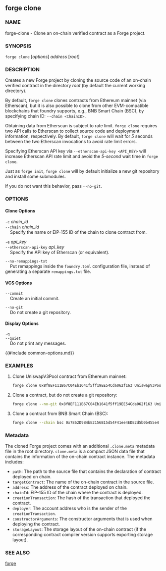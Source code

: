 ## forge clone

### NAME

forge-clone - Clone an on-chain verified contract as a Forge project.

### SYNOPSIS

``forge clone`` [*options*] *address* [*root*]

### DESCRIPTION

Creates a new Forge project by cloning the source code of an on-chain verified contract in the directory *root* (by default the current working directory).

By default, `forge clone` clones contracts from Ethereum mainnet (via Etherscan), but it is also possible to clone from other EVM-compatible blockchains that foundry supports, e.g., BNB Smart Chain (BSC), by specifying chain ID: `--chain <ChainID>`.

Obtaining data from Etherscan is subject to rate limit. `forge clone` requires two API calls to Etherscan to collect source code and deployment information, respectively. By default, `forge clone` will wait for *5* seconds between the two Etherscan invocations to avoid rate limit errors. 

Specifying Etherscan API key via `--etherscan-api-key <API_KEY>` will increase Etherscan API rate limit and avoid the *5-second* wait time in `forge clone`.

Just as `forge init`, `forge clone` will by default initialize a new git repository and install some submodules.

If you do not want this behavior, pass `--no-git`.

### OPTIONS

#### Clone Options

`-c` *chain_id*  
`--chain` *chain_id*  
&nbsp;&nbsp;&nbsp;&nbsp;Specify the name or EIP-155 ID of the chain to clone contract from.

`-e` *api_key*  
`--etherscan-api-key` *api_key*  
&nbsp;&nbsp;&nbsp;&nbsp;Specify the API key of Etherscan (or equivalent).

`--no-remappings-txt`  
&nbsp;&nbsp;&nbsp;&nbsp;Put remappings inside the `foundry.toml` configuration file, instead of generating a separate `remappings.txt` file.

#### VCS Options

`--commit`  
&nbsp;&nbsp;&nbsp;&nbsp;Create an initial commit.

`--no-git`  
&nbsp;&nbsp;&nbsp;&nbsp;Do not create a git repository.

#### Display Options

`-q`  
`--quiet`  
&nbsp;&nbsp;&nbsp;&nbsp;Do not print any messages.

{{#include common-options.md}}

### EXAMPLES

1. Clone UniswapV3Pool contract from Ethereum mainnet:
    ```sh
    forge clone 0x8f8EF111B67C04Eb1641f5ff19EE54Cda062f163 UniswapV3Pool 
    ```

2. Clone a contract, but do not create a git repository:
    ```sh
    forge clone --no-git 0x8f8EF111B67C04Eb1641f5ff19EE54Cda062f163 UniswapV3Pool
    ```

3. Clone a contract from BNB Smart Chain (BSC):
    ```sh
    forge clone --chain bsc 0x7862D9B4bE2156B15d54F41ee4EDE2d5b0b455e4 UniswapV3Pool 
    ```

### Metadata

The cloned Forge project comes with an additional `.clone.meta` metadata file in the root directory.
`clone.meta` is a compact JSON data file that contains the information of the on-chain contract instance. 
The metadata includes:
- `path`: The path to the source file that contains the declaration of contract deployed on chain.
- `targetContract`: The name of the on-chain contract in the source file.
- `address`: The address of the contract deployed on chain.
- `chainId`: EIP-155 ID of the chain where the contract is deployed.
- `creationTransaction`: The hash of the transaction that deployed the contract.
- `deployer`: The account address who is the sender of the `creationTransaction`.
- `constructorArguments`: The constructor arguments that is used when deploying the contract.
- `storageLayout`: The storage layout of the on-chain contract (if the corresponding contract compiler version supports exporting storage layout).

### SEE ALSO

[forge](./forge.md)
